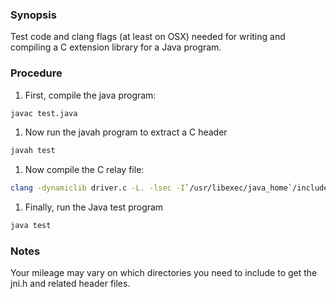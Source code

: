 ### Synopsis
Test code and clang flags (at least on OSX) needed
for writing and compiling a C extension library for a Java program.

### Procedure
  1. First, compile the java program:  
  ```Bash
  javac test.java
  ```
  1. Now run the javah program to extract a C header  
  ```Bash
  javah test
  ```
  1. Now compile the C relay file:  
  ```Bash
  clang -dynamiclib driver.c -L. -lsec -I`/usr/libexec/java_home`/include -I`/usr/libexec/java_home`/include/darwin -o librelay.dylib
  ```
  1. Finally, run the Java test program  
  ```Bash
  java test
  ```

### Notes
Your mileage may vary on which directories you need to include to get the jni.h
and related header files. 
